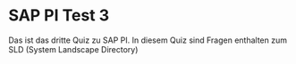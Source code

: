 # SAP PI Test 3
Das ist das dritte Quiz zu SAP PI. 
In diesem Quiz sind Fragen enthalten zum SLD (System Landscape Directory)
